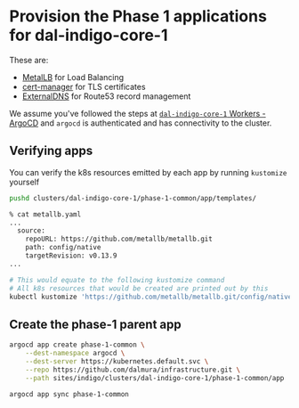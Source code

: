 # Provision the Phase 1 applications for dal-indigo-core-1

These are:
* [MetalLB](https://metallb.universe.tf/) for Load Balancing
* [cert-manager](https://cert-manager.io/docs/) for TLS certificates
* [ExternalDNS](https://github.com/kubernetes-sigs/external-dns) for Route53 record management

We assume you've followed the steps at [`dal-indigo-core-1` Workers - ArgoCD](INDIGO-CORE-1-WORKERS-ARGOCD.md) and `argocd` is authenticated and has connectivity to the cluster.

## Verifying apps

You can verify the k8s resources emitted by each app by running `kustomize` yourself
```bash
pushd clusters/dal-indigo-core-1/phase-1-common/app/templates/

% cat metallb.yaml
...
  source:
    repoURL: https://github.com/metallb/metallb.git
    path: config/native
    targetRevision: v0.13.9
...

# This would equate to the following kustomize command
# All k8s resources that would be created are printed out by this
kubectl kustomize 'https://github.com/metallb/metallb.git/config/native?ref=v0.13.9'
```

## Create the phase-1 parent app
```bash
argocd app create phase-1-common \
    --dest-namespace argocd \
    --dest-server https://kubernetes.default.svc \
    --repo https://github.com/dalmura/infrastructure.git \
    --path sites/indigo/clusters/dal-indigo-core-1/phase-1-common/app

argocd app sync phase-1-common
```
